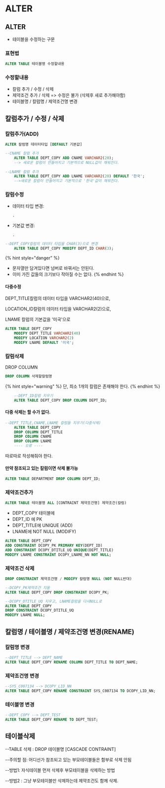 # ALTER

## ALTER 

* 테이블을 수정하는 구문

### 표현법

```sql
ALTER TABLE 테이블명 수정할내용
```

### 수정할내용

* 칼럼 추가 / 수정 / 삭제
* 제약조건 추가 / 삭제 =&gt; 수정은 불가 \(삭제후 새로 추가해야함\)
* 테이블명 / 칼럼명 / 제약조건명 변경

## 칼럼추가 / 수정 / 삭제

### 칼럼추가\(ADD\)

```sql
ALTER 칼럼명 데이터타입 [DEFAULT 기본값]
```

```sql
--CNAME 칼럼 추가
	ALTER TABLE DEPT_COPY ADD CNAME VARCHAR2(20);
	--> 새로운 칼럼이 만들어지고 기본적으로 NULL값이 채워진다.
	
--LNAME 칼럼 추가
	ALTER TABLE DEPT_COPY ADD LNAME VARCHAR2(20) DEFAULT '한국';
	-->새로운 칼럼이 만들어지고 기본적으로 '한국'값이 채워진다.
```

### 칼럼수정

* 데이터 타입 변경:

  ```sql
  .
  ```

* 기본값 변경:

  ```sql
  .
  ```

```sql
--DEPT_COPY칼럼의 데이터 타입을 CHAR(3)으로 변경
	ALTER TABLE DEPT_COPY MODIFY DEPT_ID CHAR(3);
```

{% hint style="danger" %}
* 문자열만 담겨있다면 넘버로 바꿔서는 안된다. 
* 이미 가진 값들의 크기보다 작아질 수는 없다.
{% endhint %}

#### 다중수정

DEPT\_TITLE칼럼의 데이터 타입을 VARCHAR2\(40\)으로, 

LOCATION\_ID칼럼의 데이터 타입을 VARCHAR2\(2\)으로, 

LNAME 칼럼의 기본값을 '미국'으로

```sql
ALTER TABLE DEPT_COPY
	MODIFY DEPT_TITLE VARCHAR2(40)
	MODIFY LOCATION VARCHAR2(2)
	MODIFY LNAME DEFAULT '미국';
```

### 칼럼삭제

DROP COLUMN

```sql
DROP COLUMN 삭제할칼럼명
```

{% hint style="warning" %}
단, 최소 1개의 칼럼은 존재해야 한다.
{% endhint %}

```sql
	--DEPT_ID칼럼 지우기
	ALTER TABLE DEPT_COPY DROP COLUMN DEPT_ID;
```

#### 다중 삭제는 할 수가 없다.

```sql
--DEPT_TITLE,CNAME,LNAME 칼럼들 지우기(다중삭제)
	ALTER TABLE DEPT_COPY
	DROP COLUMN DEPT_TITLE
	DROP COLUMN CNAME
	DROP COLUMN LNAME
	---- 오류 ----
```

따로따로 작성해줘야 한다.

#### 만약 참조되고 있는 칼럼이면 삭제 불가능

```sql
ALTER TABLE DEPARTMENT DROP COLUMN DEPT_ID;
```

### 제약조건추가

```sql
ALTER TABLE 테이블명 ALL [CONTRAINT 제약조건명] 제약조건(칼럼)
```

* DEPT\_COPY 테이블에 
* DEPT\_ID 에 PK 
* DEPT\_TITLE에 UNIQUE \(ADD\) 
* LNAME에 NOT NULL \(MODIFY\)

```sql
ALTER TABLE DEPT_COPY
ADD CONSTRAINT DCOPY_PK PRIMARY KEY(DEPT_ID)
ADD CONSTRAINT DCOPY_DTITLE_UQ UNIQUE(DEPT_TITLE)
MODIFY LNAME CONSTRAINT DCOPY_LNAME_NN NOT NULL;
```

### 제약조건 삭제

```sql
DROP CONSTRAINT 제약조건명 / MODIFY 칼럼명 NULL (NOT NULL반대)
```

```sql
--DCOPY_PK제약조건 지움
ALTER TABLE DEPT_COPY DROP CONSTRAINT DCOPY_PK;

--DCOPY_DTITLE_UQ 지우고, LNAME칼럼을 다시NULL로
ALTER TABLE DEPT_COPY
DROP CONSTRAINT DCOPY_DTITLE_UQ
MODIFY LNAME NULL;
```

## 칼럼명 / 테이블명 / 제약조건명 변경\(RENAME\)

### 칼럼명 변경

```sql
--DEPT_TITLE --> DEPT_NAME
ALTER TABLE DEPT_COPY RENAME COLUMN DEPT_TITLE TO DEPT_NAME;
```

### 제약조건명 변경

```sql
--SYS_C007134 --> DCOPY_LID_NN
ALTER TABLE DEPT_COPY RENAME CONSTRAINT SYS_C007134 TO DCOPY_LID_NN;
```

### 테이블명 변경

```sql
--DEPT_COPY --> DEPT_TEST
ALTER TABLE DEPT_COPY RENAME TO DEPT_TEST;
```

## 테이블삭제

--TABLE 삭제 : DROP 테이블명 \[CASCADE CONTRAINT\]

--주의할 점: 어디선가 참조되고 있는 부모테이블들은 함부로 삭제 안됨

 --방법1: 자식테이블 먼저 삭제후 부모테이블을 삭제하는 방법 

--방법2 : 그냥 부모테이블만 삭제하는데 제약조건도 함께 삭제.

